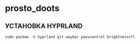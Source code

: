 # prosto_doots

## УСТАНОВКА HYPRLAND
```
sudo pacman -S hyprland git waybar pavucontrol brightnessctl
```
